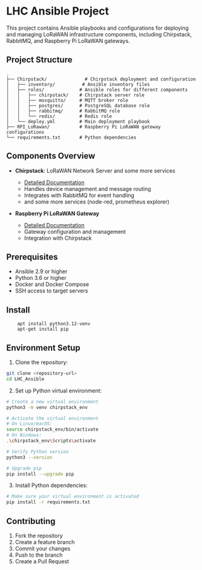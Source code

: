# LHC Ansible Project

This project contains Ansible playbooks and configurations for deploying and managing LoRaWAN infrastructure components, including Chirpstack, RabbitMQ, and Raspberry Pi LoRaWAN gateways.

## Project Structure

```
.
├── Chirpstack/              # Chirpstack deployment and configuration
│   ├── inventory/          # Ansible inventory files
│   ├── roles/             # Ansible roles for different components
│   │   ├── chirpstack/    # Chirpstack server role
│   │   ├── mosquitto/     # MQTT broker role
│   │   ├── postgres/      # PostgreSQL database role
│   │   ├── rabbitmq/      # RabbitMQ role
│   │   └── redis/         # Redis role
│   └── deploy.yml         # Main deployment playbook
├── RPI_LoRawan/           # Raspberry Pi LoRaWAN gateway configurations
└── requirements.txt       # Python dependencies
```

## Components Overview

- **Chirpstack**: LoRaWAN Network Server and some more services
  - [Detailed Documentation](Chirpstack/README.md)
  - Handles device management and message routing
  - Integrates with RabbitMQ for event handling
  - and some more services (node-red, prometheus explorer)

- **Raspberry Pi LoRaWAN Gateway**
  - [Detailed Documentation](RPI_LoRawan/README.md)
  - Gateway configuration and management
  - Integration with Chirpstack

## Prerequisites

- Ansible 2.9 or higher
- Python 3.6 or higher
- Docker and Docker Compose
- SSH access to target servers

## Install
```
    apt install python3.12-venv
    apt-get install pip
```

## Environment Setup

1. Clone the repository:
```bash
git clone <repository-url>
cd LHC_Ansible
```

2. Set up Python virtual environment:
```bash
# Create a new virtual environment
python3 -m venv chirpstack_env

# Activate the virtual environment
# On Linux/macOS:
source chirpstack_env/bin/activate
# On Windows:
.\chirpstack_env\Scripts\activate

# Verify Python version
python3 --version

# Upgrade pip
pip install --upgrade pip
```

3. Install Python dependencies:
```bash
# Make sure your virtual environment is activated
pip install -r requirements.txt
```

## Contributing

1. Fork the repository
2. Create a feature branch
3. Commit your changes
4. Push to the branch
5. Create a Pull Request

